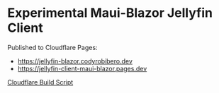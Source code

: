 ﻿# Experimental Maui-Blazor Jellyfin Client

Published to Cloudflare Pages: 
 - https://jellyfin-blazor.codyrobibero.dev
 - https://jellyfin-client-maui-blazor.pages.dev 

[Cloudflare Build Script](Cloudflare.md)
